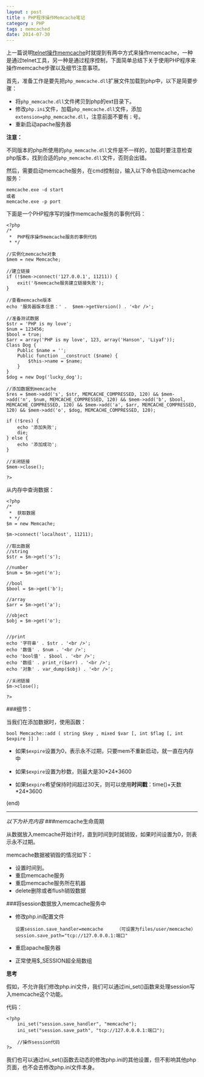 ```yaml
---
layout : post
title : PHP程序操作Memcache笔记
category : PHP
tags : memcached
date: 2014-07-30
---
```

上一篇说明[telnet操作memcache](http://liyafeng.cn/memcache_telnet_notes/)时就提到有两中方式来操作memcache，一种是通过telnet工具，另一种是通过程序控制，下面简单总结下关于使用PHP程序来操作memcache步骤以及细节注意事项。

首先，准备工作是要先把`php_memcache.dll`扩展文件加载到php中，以下是简要步骤：

*	将`php_memcache.dll`文件拷贝到php的ext目录下。
*	修改`php.ini`文件，加载`php_memcache.dll`文件，添加`extension=php_memcache.dll`，注意前面不要有`；`号。
*	重新启动apache服务器

**注意：**

不同版本的php所使用的`php_memcache.dll`文件是不一样的，加载时要注意检查php版本，找到合适的`php_memcache.dll`文件，否则会出错。

<!--more-->


然后，需要启动memcache服务，在cmd控制台，输入以下命令启动memcache服务：

	memcache.exe -d start 
	或者
	memcache.exe -p port

下面是一个PHP程序写的操作memcache服务的事例代码：

	<?php
    /*
     *  PHP程序操作memcache服务的事例代码
     * */

    //实例化memcache对象
    $mem = new Memcache;

    //建立链接
    if (!$mem->connect('127.0.0.1', 11211)) {
        exit('与memcache服务建立链接失败');
    }

    //查看memcache版本
    echo '服务器版本信息：' .  $mem->getVersion() . '<br />';

    //准备测试数据
    $str = 'PHP is my love';    
    $num = 123456;
    $bool = true;
    $arr = array('PHP is my love', 123, array('Hanson', 'Liyaf'));
    Class Dog {
        Public $name = '';
        Public function __construct ($name) {
            $this->name = $name;
        }
    }
    $dog = new Dog('lucky_dog');

    //添加数据到memcache
    $res = $mem->add('s', $str, MEMCACHE_COMPRESSED, 120) && $mem->add('n', $num, MEMCACHE_COMPRESSED, 120) && $mem->add('b', $bool, MEMCACHE_COMPRESSED, 120) && $mem->add('a', $arr, MEMCACHE_COMPRESSED, 120) && $mem->add('o', $dog, MEMCACHE_COMPRESSED, 120);

    if (!$res) {
        echo '添加失败';
        die;
    } else {
        echo '添加成功';
    }
    
    //关闭链接
    $mem->close();
    
	?>

从内存中查询数据：

	<?php
    /*
     *  获取数据
     * */
    $m = new Memcache;

    $m->connect('localhost', 11211);

    //取出数据
    //string
    $str = $m->get('s');

    //number
    $num = $m->get('n');

    //bool
    $bool = $m->get('b');

    //array
    $arr = $m->get('a');

    //object
    $obj = $m->get('o');


    //print
    echo '字符串' . $str . '<br />'; 
    echo '数值' . $num . '<br />'; 
    echo 'bool值' . $bool . '<br />'; 
    echo '数组' . print_r($arr) . '<br />'; 
    echo '对象' . var_dump($obj) . '<br />'; 

    //关闭链接
    $m->close();

	?>

###细节：

当我们在添加数据时，使用函数：

	bool Memcache::add ( string $key , mixed $var [, int $flag [, int $expire ]] )

*	如果`$expire`设置为0，表示永不过期，只要mem不重新启动，就一直在内存中

*	如果`$expire`设置为秒数，则最大是30\*24\*3600

*	如果`$expire`希望保持时间超过30天，则可以使用**时间戳**：time()+天数\*24\*3600


(end)

---
_以下为补充内容_
###memcache生命周期

从数据放入memcache开始计时，直到时间到时就销毁，如果时间设置为0，则表示永不过期。

memcache数据被销毁的情况如下：

*	设置时间到。
*	重启memcache服务
*	重启memcache服务所在机器
*	delete删除或者flush销毁数据

###将session数据放入memcache服务中

*	修改php.ini配置文件

		设置session.save_handler=memcache		（可设置为files/user/memcache）
		session.save_path="tcp://127.0.0.0.1:端口"

*	重启apache服务器
*	正常使用$_SESSION超全局数组

**思考**

假如，不允许我们修改php.ini文件，我们可以通过ini_set()函数来处理session写入memcache这个功能。

代码：

	<?php
		ini_set("session.save_handler", "memcache");
		ini_set("session.save_path", "tcp://127.0.0.0.1:端口");

		//操作session代码
	?>

我们也可以通过ini_set()函数去动态的修改php.ini的其他设置，但不影响其他php页面，也不会去修改php.ini文件本身。


	


